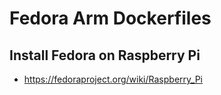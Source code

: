 Fedora Arm Dockerfiles
======================




Install Fedora on Raspberry Pi
------------------------------


* https://fedoraproject.org/wiki/Raspberry_Pi
